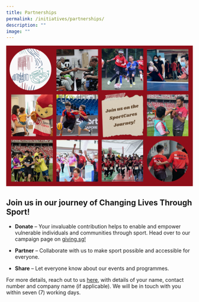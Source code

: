 ```yaml
---
title: Partnerships
permalink: /initiatives/partnerships/
description: ""
image: ""
---
```

![](/images/GivingSG2023.png)

## Join us in our journey of Changing Lives Through Sport!

* **Donate**  – Your invaluable contribution helps to enable and empower vulnerable individuals and communities through sport. Head over to our campaign page on [giving.sg! ](https://www.giving.sg/vision2030/sportcares2023)

* **Partner** – Collaborate with us to make sport possible and accessible for everyone. 

* **Share** – Let everyone know about our events and programmes. 

For more details, reach out to us [here](mailto:sportcares@sport.gov.sg), with details of your name, contact number and company name (if applicable). We will be in touch with you within seven (7) working days.